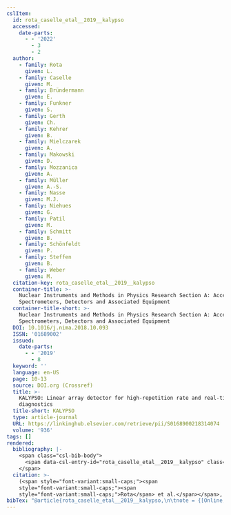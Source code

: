 ```yaml
---
cslItem:
  id: rota_caselle_etal__2019__kalypso
  accessed:
    date-parts:
      - - '2022'
        - 3
        - 2
  author:
    - family: Rota
      given: L.
    - family: Caselle
      given: M.
    - family: Bründermann
      given: E.
    - family: Funkner
      given: S.
    - family: Gerth
      given: Ch.
    - family: Kehrer
      given: B.
    - family: Mielczarek
      given: A.
    - family: Makowski
      given: D.
    - family: Mozzanica
      given: A.
    - family: Müller
      given: A.-S.
    - family: Nasse
      given: M.J.
    - family: Niehues
      given: G.
    - family: Patil
      given: M.
    - family: Schmitt
      given: B.
    - family: Schönfeldt
      given: P.
    - family: Steffen
      given: B.
    - family: Weber
      given: M.
  citation-key: rota_caselle_etal__2019__kalypso
  container-title: >-
    Nuclear Instruments and Methods in Physics Research Section A: Accelerators,
    Spectrometers, Detectors and Associated Equipment
  container-title-short: >-
    Nuclear Instruments and Methods in Physics Research Section A: Accelerators,
    Spectrometers, Detectors and Associated Equipment
  DOI: 10.1016/j.nima.2018.10.093
  ISSN: '01689002'
  issued:
    date-parts:
      - - '2019'
        - 8
  keyword: ''
  language: en-US
  page: 10-13
  source: DOI.org (Crossref)
  title: >-
    KALYPSO: Linear array detector for high-repetition rate and real-time beam
    diagnostics
  title-short: KALYPSO
  type: article-journal
  URL: https://linkinghub.elsevier.com/retrieve/pii/S0168900218314074
  volume: '936'
tags: []
rendered:
  bibliography: |-
    <span class="csl-bib-body">
      <span data-csl-entry-id="rota_caselle_etal__2019__kalypso" class="csl-entry"><span class='author-bib'>Rota, Caselle, M., Bründermann, E., Funkner, S., Gerth, Ch., Kehrer, B., Mielczarek, A., Makowski, D., Mozzanica, A., Müller, A.-S., Nasse, M. J., Niehues, G., Patil, M., Schmitt, B., Schönfeldt, P., Steffen, B., &#38; Weber, M.</span>. <span class='date-bib'>(2019)</span>. <span class='title'><b>KALYPSO: Linear array detector for high-repetition rate and real-time beam diagnostics</b></span>. <i>Nuclear Instruments and Methods in Physics Research Section A: Accelerators, Spectrometers, Detectors and Associated Equipment</i>, <i>936</i>, 10–13. <span class='URL'><a href='https://doi.org/10.1016/j.nima.2018.10.093'>LINK</a></span></span>
    </span>
  citation: >-
    (<span style="font-variant:small-caps;"><span
    style="font-variant:small-caps;"><span
    style="font-variant:small-caps;">Rota</span> et al.</span></span>, 2019)
bibTex: "@article{rota_caselle_etal__2019__kalypso,\n\tnote = {[Online; accessed 2022-03-02]},\n\tauthor = {Rota, L. and Caselle, M. and Br{\\\" u}ndermann, E. and Funkner, S. and Gerth, Ch. and Kehrer, B. and Mielczarek, A. and Makowski, D. and Mozzanica, A. and M{\\\" u}ller, A.-S. and Nasse, M.J. and Niehues, G. and Patil, M. and Schmitt, B. and Sch{\\\" o}nfeldt, P. and Steffen, B. and Weber, M.},\n\tjournal = {Nuclear Instruments and Methods in Physics Research Section A: Accelerators, Spectrometers, Detectors and Associated Equipment},\n\tdoi = {10.1016/j.nima.2018.10.093},\n\tissn = {01689002},\n\tyear = {2019},\n\tmonth = {8},\n\tpages = {10--13},\n\ttitle = {KALYPSO: Linear array detector for high-repetition rate and real-time beam diagnostics},\n\turl = {https://linkinghub.elsevier.com/retrieve/pii/S0168900218314074},\n\thowpublished = {https://linkinghub.elsevier.com/retrieve/pii/S0168900218314074},\n\tvolume = {936},\n}\n\n"
---
```


